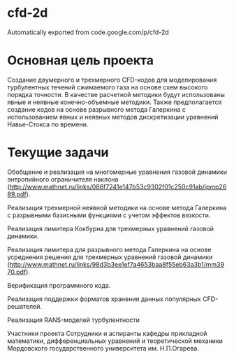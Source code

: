 # cfd-2d
Automatically exported from code.google.com/p/cfd-2d

# Основная цель проекта

Создание двумерного и трехмерного CFD-кодов для моделирования турбулентных течений сжимаемого газа на основе схем высокого порядка точности. В качестве расчетной методики будут использованы явные и неявные конечно-объемные методики. Также предполагается создание кодов на основе разрывного метода Галеркина с использованием явных и неявных методов дискретизации уравнений Навье-Стокса по времени.


# Текущие задачи

Обобщение и реализация на многомерные уравнения газовой динамики энтропийного ограничителя наклона (http://www.mathnet.ru/links/086f7241e147b53c9302f01c250c91ab/ipmp2689.pdf). 

Реализация трехмерной неявной методики на основе метода Галеркина с разрывными базисными функциями с учетом эффектов вязкости.

Реализация лимитера Кокбурна для трехмерных уравнений газовой динамики.

Реализация лимитера для разрывного метода Галеркина на основе усреднения решения для трехмерных уравнений газовой динамики (http://www.mathnet.ru/links/98d3b3ee1ef7a4653baa8f55eb63a3b1/mm3970.pdf).

Верификация программного кода.

Реализация поддержки форматов хранения данных популярных CFD-решателей.

Реализация RANS-моделей турбулентности

Участники проекта
Сотрудники и аспиранты кафедры прикладной математики, дифференциальных уравнений и теоретической механики Мордовского государственного университета им. Н.П.Огарева.
